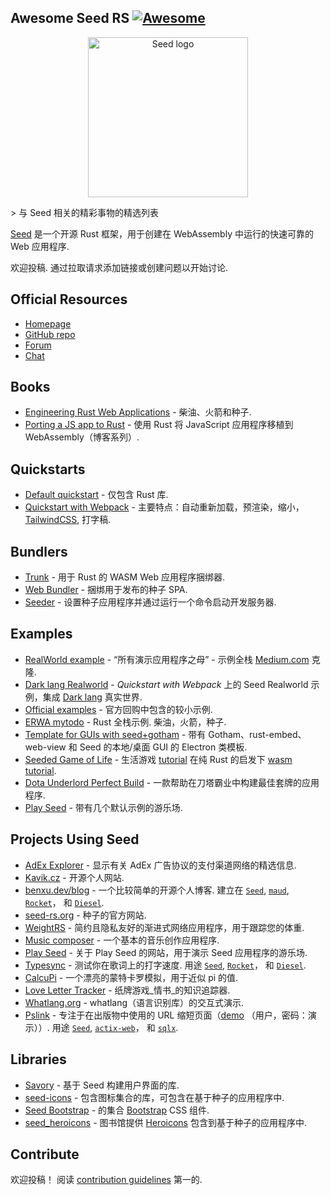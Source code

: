 <div class="github-widget" data-repo="seed-rs/awesome-seed-rs"></div>
<script async src="https://pagead2.googlesyndication.com/pagead/js/adsbygoogle.js"></script><ins class="adsbygoogle" style="display:block" data-ad-client="ca-pub-6890694312814945" data-ad-slot="5473692530" data-ad-format="auto"  data-full-width-responsive="true"></ins><script>(adsbygoogle = window.adsbygoogle || []).push({});</script>
<!--lint disable double-link-->

## Awesome Seed RS [![Awesome](https://awesome.re/badge.svg)](https://awesome.re)

<p align="center">
    <a href="https://seed-rs.org/">
        <img src="https://raw.githubusercontent.com/seed-rs/seed-rs.org/81ed1acc77062ede3295683f21f2d39611843192/seed_branding/seed_logo.min.svg" width="256" title="Seed logo">
    </a>
</p>

&gt; 与 Seed 相关的精彩事物的精选列表

[Seed](https://seed-rs.org/) 是一个开源 Rust 框架，用于创建在 WebAssembly 中运行的快速可靠的 Web 应用程序.

欢迎投稿. 通过拉取请求添加链接或创建问题以开始讨论.



## Official Resources

- [Homepage](https://seed-rs.org/)
- [GitHub repo](https://github.com/seed-rs/seed)
- [Forum](https://seed.discourse.group)
- [Chat](https://discord.gg/JHHcHp5)

## Books
- [Engineering Rust Web Applications](https://erwabook.com/) - 柴油、火箭和种子.
- [Porting a JS app to Rust](https://slowtec.de/posts/2019-12-20-porting-javascript-to-rust-part-1.html) - 使用 Rust 将 JavaScript 应用程序移植到 WebAssembly（博客系列）.

## Quickstarts

- [Default quickstart](https://github.com/seed-rs/seed-quickstart) - 仅包含 Rust 库.
- [Quickstart with Webpack](https://github.com/seed-rs/seed-quickstart-webpack) - 主要特点：自动重新加载，预渲染，缩小， [TailwindCSS](https://tailwindcss.com/), 打字稿.

## Bundlers

- [Trunk](https://github.com/thedodd/trunk) - 用于 Rust 的 WASM Web 应用程序捆绑器.
- [Web Bundler](https://github.com/panoptix-za/web-bundler) - 捆绑用于发布的种子 SPA.
- [Seeder](https://github.com/MartinKavik/seeder) - 设置种子应用程序并通过运行一个命令启动开发服务器.

## Examples

- [RealWorld example](https://github.com/seed-rs/seed-rs-realworld) - “所有演示应用程序之母” - 示例全栈 [Medium.com](https://medium.com/) 克隆.
- [Dark lang Realworld](https://github.com/MartinKavik/seed-realworld-darklang) - _Quickstart with Webpack_ 上的 Seed Realworld 示例，集成 [Dark lang](https://darklang.com/) 真实世界.
- [Official examples](https://github.com/seed-rs/seed/tree/master/examples) - 官方回购中包含的较小示例.
- [ERWA mytodo](https://github.com/seed-rs/erwa_mytodo)  - Rust 全栈示例. 柴油，火箭，种子.
- [Template for GUIs with seed+gotham](https://gitlab.com/liketechnik/local-gui-seed-gotham) - 带有 Gotham、rust-embed、web-view 和 Seed 的本地/桌面 GUI 的 Electron 类模板.
- [Seeded Game of Life](https://github.com/arn-the-long-beard/seeded_game_of_life) - 生活游戏 [tutorial](https://dev.to/arnthelongbeard/how-to-only-rust-for-web-frontend-1026) 在纯 Rust 的启发下 [wasm tutorial](https://rustwasm.github.io/docs/book/).
- [Dota Underlord Perfect Build](https://github.com/warycat/dotawasm) - 一款帮助在刀塔霸业中构建最佳套牌的应用程序.
- [Play Seed](https://ide.play-seed.dev) - 带有几个默认示例的游乐场.

## Projects Using Seed

- [AdEx Explorer](https://github.com/adexnetwork/adex-explorer) - 显示有关 AdEx 广告协议的支付渠道网络的精选信息.
- [Kavik.cz](https://github.com/MartinKavik/kavik.cz) - 开源个人网站.
- [benxu.dev/blog](https://github.com/AlterionX/benxu-dev)  - 一个比较简单的开源个人博客. 建立在 [`Seed`](https://seed-rs.org/), [`maud`](https://maud.lambda.xyz), [`Rocket`](https://rocket.rs)， 和 [`Diesel`](https://diesel.rs).
- [seed-rs.org](https://github.com/seed-rs/seed-rs.org) - 种子的官方网站.
- [WeightRS](https://gitlab.com/mkroehnert/weightrs) - 简约且隐私友好的渐进式网络应用程序，用于跟踪您的体重.
- [Music composer](https://github.com/ethanboxx/planters-rdconf-hackathon-project) - 一个基本的音乐创作应用程序.
- [Play Seed](https://play-seed.dev) - 关于 Play Seed 的网站，用于演示 Seed 应用程序的游乐场.
- [Typesync](https://typesync.rutrum.net)  - 测试你在歌词上的打字速度. 用途 [`Seed`](https://seed-rs.org/), [`Rocket`](https://rocket.rs)， 和 [`Diesel`](https://diesel.rs).
- [CalcuPi](https://dvjn.github.io/CalcuPi) - 一个漂亮的蒙特卡罗模拟，用于近似 pi 的值.
- [Love Letter Tracker](https://www.fosskers.ca/en/tools/love-letter) - 纸牌游戏_情书_的知识追踪器.
- [Whatlang.org](https://whatlang.org/) - whatlang（语言识别库）的交互式演示.
- [Pslink](https://pslink.teilgedanken.de) - 专注于在出版物中使用的 URL 缩短页面（[demo](https://demo.pslink.teilgedanken.de/app/)  （用户，密码：演示））. 用途 [`Seed`](https://seed-rs.org/), [`actix-web`](https://actix.rs/)， 和 [`sqlx`](https://github.com/launchbadge/sqlx).

## Libraries

- [Savory](https://gitlab.com/MAlrusayni/savory) - 基于 Seed 构建用户界面的库.
- [seed-icons](https://crates.io/crates/seed-icons) - 包含图标集合的库，可包含在基于种子的应用程序中.
- [Seed Bootstrap](https://github.com/panoptix-za/seed-bootstrap) - 的集合 [Bootstrap](https://getbootstrap.com/) CSS 组件.
- [seed_heroicons](https://github.com/mh84/seed_heroicons) - 图书馆提供 [Heroicons](https://heroicons.com/) 包含到基于种子的应用程序中.

## Contribute

欢迎投稿！ 阅读 [contribution guidelines](https://github.com/seed-rs/awesome-seed-rs/blob/master/contributing.md) 第一的.
